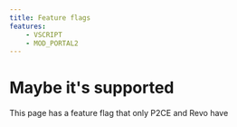 ```yaml
---
title: Feature flags
features:
    - VSCRIPT
    - MOD_PORTAL2
---
```


# Maybe it's supported

This page has a feature flag that only P2CE and Revo have
